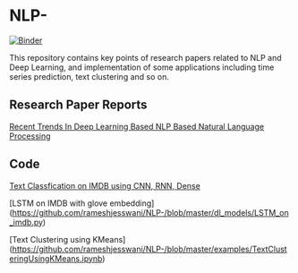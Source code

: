 # NLP-

[![Binder](https://mybinder.org/badge.svg)](https://mybinder.org/v2/gh/rameshjesswani/NLP-/master)

This repository contains key points of research papers related to NLP and Deep Learning, and implementation of some applications including time series prediction, text clustering and so on.

## Research Paper Reports

[Recent Trends In Deep Learning Based NLP Based Natural Language Processing](https://github.com/rameshjesswani/NLP-/wiki/Recent-Trends-in-Deep-Learning-Based-Natural-Language-Processing)

## Code

[Text Classfication on IMDB using CNN, RNN, Dense](https://github.com/rameshjesswani/NLP-/blob/master/dl_models/text_classification.py)

[LSTM on IMDB with glove embedding]
(https://github.com/rameshjesswani/NLP-/blob/master/dl_models/LSTM_on_imdb.py)

[Text Clustering using KMeans]
(https://github.com/rameshjesswani/NLP-/blob/master/examples/TextClusteringUsingKMeans.ipynb)
